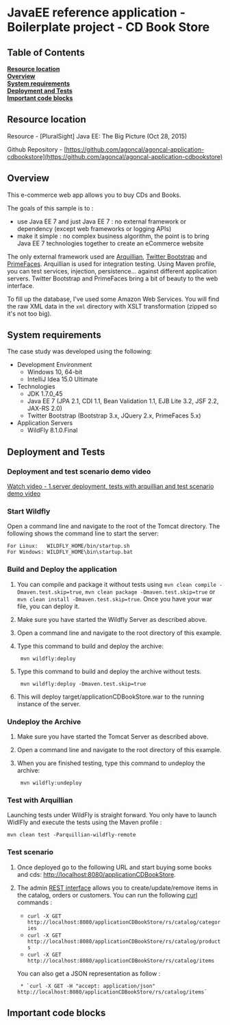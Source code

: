 # JavaEE reference application - Boilerplate project - CD Book Store

## Table of Contents
**[Resource location](#resource-location)**  
**[Overview](#overview)**  
**[System requirements](#system-requirements)**  
**[Deployment and Tests](#deployment-and-tests)**  
**[Important code blocks](#important-code-blocks)**  


## Resource location

Resource - [PluralSight] Java EE: The Big Picture (Oct 28, 2015)

Github Repository - [https://github.com/agoncal/agoncal-application-cdbookstore](https://github.com/agoncal/agoncal-application-cdbookstore)

## Overview

This e-commerce web app allows you to buy CDs and Books.

The goals of this sample is to :

* use Java EE 7 and just Java EE 7 : no external framework or dependency (except web frameworks or logging APIs)
* make it simple : no complex business algorithm, the point is to bring Java EE 7 technologies together to create an eCommerce website

The only external framework used are [Arquillian](http://arquillian.org/), [Twitter Bootstrap](http://twitter.github.io/bootstrap/) and [PrimeFaces](http://www.primefaces.org/). Arquillian is used for integration testing. Using Maven profile, you can test services, injection, persistence... against different application servers. Twitter Bootstrap and PrimeFaces bring a bit of beauty to the web interface.

To fill up the database, I've used some Amazon Web Services. You will find the raw XML data in the `xml` directory with XSLT transformation (zipped so it's not too big).

## System requirements

The case study was developed using the following:

- Development Environment
	- Windows 10, 64-bit
	- IntelliJ Idea 15.0 Ultimate
- Technologies
	- JDK 1.7.0_45
	- Java EE 7 (JPA 2.1, CDI 1.1, Bean Validation 1.1, EJB Lite 3.2, JSF 2.2, JAX-RS 2.0)
	- Twitter Bootstrap (Bootstrap 3.x, JQuery 2.x, PrimeFaces 5.x)
- Application Servers
	- WildFly 8.1.0.Final

## Deployment and Tests

### Deployment and test scenario demo video

[Watch video - 1.server deployment, tests with arquillian and test scenario demo video](https://youtu.be/_rCyKZoaJjg)

### Start Wildfly

Open a command line and navigate to the root of the Tomcat directory.
The following shows the command line to start the server:

	For Linux:   WILDFLY_HOME/bin/startup.sh
	For Windows: WILDFLY_HOME\bin\startup.bat

### Build and Deploy the application

1. You can compile and package it without tests using `mvn clean compile -Dmaven.test.skip=true`, `mvn clean package -Dmaven.test.skip=true` or `mvn clean install -Dmaven.test.skip=true`. Once you have your war file, you can deploy it.

2. Make sure you have started the Wildfly Server as described above.

3. Open a command line and navigate to the root directory of this example.
4. Type this command to build and deploy the archive:

		mvn wildfly:deploy  
5. Type this command to build and deploy the archive without tests.

		mvn wildfly:deploy -Dmaven.test.skip=true  

6. This will deploy target/applicationCDBookStore.war to the running instance of the server.

### Undeploy the Archive
1. Make sure you have started the Tomcat Server as described above.
2. Open a command line and navigate to the root directory of this example.
3. When you are finished testing, type this command to undeploy the archive:

        mvn wildfly:undeploy

### Test with Arquillian

Launching tests under WildFly is straight forward. You only have to launch WidlFly and execute the tests using the Maven profile :

    mvn clean test -Parquillian-wildfly-remote

### Test scenario

1. Once deployed go to the following URL and start buying some books and cds: [http://localhost:8080/applicationCDBookStore](http://localhost:8080/applicationCDBookStore).

2. The admin [REST interface](rs/application.wadl) allows you to create/update/remove items in the catalog, orders or customers. You can run the following [curl](http://curl.haxx.se/) commands :

	* `curl -X GET http://localhost:8080/applicationCDBookStore/rs/catalog/categories`
	* `curl -X GET http://localhost:8080/applicationCDBookStore/rs/catalog/products`
	* `curl -X GET http://localhost:8080/applicationCDBookStore/rs/catalog/items`

	You can also get a JSON representation as follow :

		* `curl -X GET -H "accept: application/json" http://localhost:8080/applicationCDBookStore/rs/catalog/items`

## Important code blocks